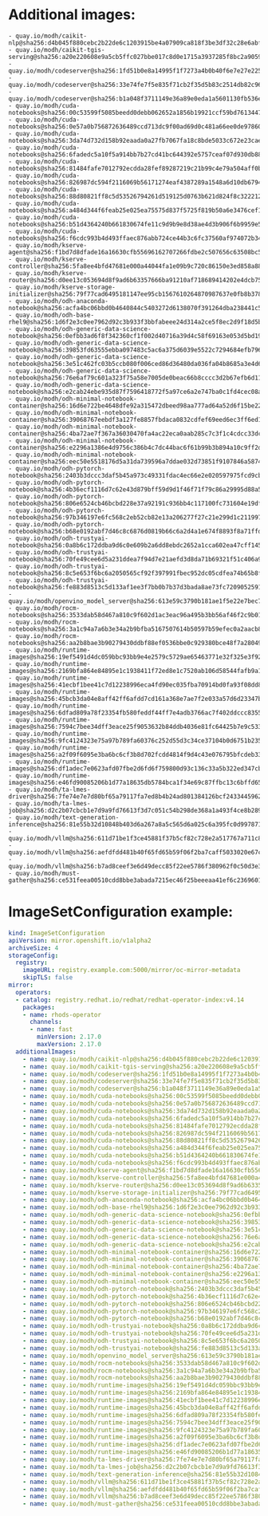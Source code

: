 # Additional images:
    - quay.io/modh/caikit-nlp@sha256:d4b045f880cebc2b22de6c1203915be4a07909ca818f3be3df32c28e6abff526
    - quay.io/modh/caikit-tgis-serving@sha256:a20e220608e9a5cb5ffc027bbe017c8d0e1715a3937285f8bc2a905939d57233
    - quay.io/modh/codeserver@sha256:1fd51b0e8a14995f1f7273a4b0b40f6e7e27e225ab179959747846e54079d61e
    - quay.io/modh/codeserver@sha256:33e74fe7f5e835f71cb2f35d5b83c2514db82c961c412ba2f7813dbdd44b06aa
    - quay.io/modh/codeserver@sha256:b1a048f3711149e36a89e0eda1a5601130fb536ecc0aabae42ab6e4d26977354
    - quay.io/modh/cuda-notebooks@sha256:00c53599f5085beedd0debb062652a1856b19921ccf59bd76134471d24c3fa7d
    - quay.io/modh/cuda-notebooks@sha256:0e57a0b756872636489ccd713dc9f00ad69d0c481a66ee0de97860f13b4fedcd
    - quay.io/modh/cuda-notebooks@sha256:3da74d732d158b92eaada0a27fb7067fa18c8bde5033c672e23caed0f21d6481
    - quay.io/modh/cuda-notebooks@sha256:6fadedc5a10f5a914bb7b27cd41bc644392e5757ceaf07d930db884112054265
    - quay.io/modh/cuda-notebooks@sha256:81484fafe7012792ecdda28fef89287219c21b99c4e79a504aff0b265d94b429
    - quay.io/modh/cuda-notebooks@sha256:826987dc594f2116069b56171274eaf4387289a1548a6d10db6794c5310a3fcf
    - quay.io/modh/cuda-notebooks@sha256:88d80821ff8c5d53526794261d519125d0763b621d824f8c3222127dab7b6cc8
    - quay.io/modh/cuda-notebooks@sha256:a484d344f6feab25e025ea75575d837f5725f819b50a6e3476cef1f9925c07a5
    - quay.io/modh/cuda-notebooks@sha256:b51d4364240b661830674fe11c9d9b9e8d38ae4d3b906f6b9959e5904520358e
    - quay.io/modh/cuda-notebooks@sha256:f6cdc993b4d493ffaec876abb724ce44b3c6fc37560af974072b346e45ac1a3b
    - quay.io/modh/kserve-agent@sha256:f1bd7d8dfade16a16630cfb55696162707266fdbe2c507656c63508bc59888d1
    - quay.io/modh/kserve-controller@sha256:5fa8ee4bfd47681e000a44044fa1e09b9c720c86150e3ed858a88d3474ab08ac
    - quay.io/modh/kserve-router@sha256:d0ee13c053694d8f9ad6b63357666ba91210af718689414202e4dcb754f0b633
    - quay.io/modh/kserve-storage-initializer@sha256:79f77cad6495181147ee95cb1567610264870987637e0fb8b378421dd577b17d
    - quay.io/modh/odh-anaconda-notebook@sha256:acfa4bc06bbd0b4640844c5403272d6138070f391264dba238441c5dc64de505
    - quay.io/modh/odh-base-rhel9@sha256:1d6f2e3c0ee7962d92c3b933f3bbfabeee24d314a2ce5f8ec2d9f18d5b6723d4
    - quay.io/modh/odh-generic-data-science-notebook@sha256:0efbb3ad6f8f342360cf1f002d40716a39d4c58f69163e053d5bd19b4fe732d4
    - quay.io/modh/odh-generic-data-science-notebook@sha256:39853fd63555ebba097483c5ac6a375d6039e5522c7294684efb7966ba4bc693
    - quay.io/modh/odh-generic-data-science-notebook@sha256:3e51c462fc03b5ccb080f006ced86d36480da036fa04b8685a3e4d6d51a817ba
    - quay.io/modh/odh-generic-data-science-notebook@sha256:76e6af79c601a323f75a58e7005de0beac66b8cccc3d2b67efb6d11d85f0cfa1
    - quay.io/modh/odh-generic-data-science-notebook@sha256:e2cab24ebe935d87f7596418772f5a97ce6a2e747ba0c1fd4cec08a728e99403
    - quay.io/modh/odh-minimal-notebook-container@sha256:16d6e722be4648dfe92a315472dbeed98aa777ad64a52d6f15be2241544b045c
    - quay.io/modh/odh-minimal-notebook-container@sha256:39068767eebdf3a127fe8857fbdaca0832cdfef69eed6ec3ff6ed1858029420f
    - quay.io/modh/odh-minimal-notebook-container@sha256:4ba72ae7f367a36030470fa4ac22eca0aab285c7c3f1c4cdcc33dc07aa522143
    - quay.io/modh/odh-minimal-notebook-container@sha256:e2296a1386e4d9756c386b4c7dc44bac6f61b99b3b894a10c9ff2d8d5602ca4e
    - quay.io/modh/odh-minimal-notebook-container@sha256:eec50e5518176d5a31da739596a7ddae032d73851f9107846a587442ebd10a82
    - quay.io/modh/odh-pytorch-notebook@sha256:2403b3dccc3daf5b45a973c49331fdac4ec66e2e020597975fcd9cb4a625099b
    - quay.io/modh/odh-pytorch-notebook@sha256:4b36ecf1116d7c62e43d879bff59d9d1f46f71f79c86a29995d88a5157af5e5b
    - quay.io/modh/odh-pytorch-notebook@sha256:806e6524cb46bcbd228e37a92191c936bb4c117100fc731604e19df80286b19d
    - quay.io/modh/odh-pytorch-notebook@sha256:97b346197e6fc568c2eb52cb82e13a206277f27c21e299d1c211997f140f638b
    - quay.io/modh/odh-pytorch-notebook@sha256:b68e0192abf7d46c8c6876d0819b66c6a2d4a1e674f8893f8a71ffdcba96866c
    - quay.io/modh/odh-trustyai-notebook@sha256:0a8b6c172ddba9d6c0e609b2a6dd8ebdc2652a1cca602ea47cff145a282de716
    - quay.io/modh/odh-trustyai-notebook@sha256:70fe49cee6d5a231ddea7f94d7e21aefd3d8da71b69321f51c406a92173d3334
    - quay.io/modh/odh-trustyai-notebook@sha256:8c5e653f6bc6a2050565cf92f397991fbec952dc05cdfea74b65b8fd3047c9d4
    - quay.io/modh/odh-trustyai-notebook@sha256:fe883d8513c5d133af1ee3f7bb0b7b37d3bada8ae73fc7209052591d4be681c0
    - quay.io/modh/openvino_model_server@sha256:613e59c3790b181ae1f5e22e7bec759652f399ca11e6a9c09e701c52077b9cc3
    - quay.io/modh/rocm-notebooks@sha256:3533dab58d467a810c9f602d1ac3eac96a495b3bb56af46f2c9b01a761ea0ee3
    - quay.io/modh/rocm-notebooks@sha256:3a1c94a7a6b3e34a2b9bfba5167507614b50597b59efec0a2aacb8b037ca7f77
    - quay.io/modh/rocm-notebooks@sha256:aa2b8bae3b90279430ddbf88ef0536bbe0c929380bce48f7a28049eea0e060a7
    - quay.io/modh/runtime-images@sha256:19ef5491d4dc059bbc93bb9e4e2579c5729ae65463771e32f325e3f925ac8363
    - quay.io/modh/runtime-images@sha256:2169bfa864e84895e1c1938411f72ed8e1c7520ab106d58544fafb9a1d7a538c
    - quay.io/modh/runtime-images@sha256:41ecbf1bee41c7d12238996eca4fd90ec035fba70914bd0fa93f08dd8543af20
    - quay.io/modh/runtime-images@sha256:45bcb3da04e8aff42ff6afdd7cd161a368e7ae7f2e033a57d6d23347bf7c97d8
    - quay.io/modh/runtime-images@sha256:6dfad809a78f23354fb580feddf44ff7e4adb3766ac7f402ddccc8355ae961ab
    - quay.io/modh/runtime-images@sha256:7594c7bee34dff3eace25f9053632b84ddb4036e81fc64425b7e9c533368d22e
    - quay.io/modh/runtime-images@sha256:9fc4124323e75a97b789fa60376c252d55d3c34ce37104b0d6751b235324c441
    - quay.io/modh/runtime-images@sha256:a2f09f6095e3ba6bc6cf3b8d702fcdd4814f9d4c43e076795bfcdeb334ef9978
    - quay.io/modh/runtime-images@sha256:df1adec7e0623afd07fbe2d6fd6f759800d93c136c33a5b322ed347cbbbd70aa
    - quay.io/modh/runtime-images@sha256:e46fd90085206b1d77a18635db5784bca1f34e69c87ffbc13c6bffd65fd3c9d5
    - quay.io/modh/ta-lmes-driver@sha256:7fe74e7e7d80bf65a79117fa7ed8b4b24ad801384126bcf243344596297be17d
    - quay.io/modh/ta-lmes-job@sha256:d2c2b07cbcb1e7d9a9fd76613f3d7c051c54b298de368a1a493f4ce8b289aae2
    - quay.io/modh/text-generation-inference@sha256:81e55b32d10848b403d6a267a8a5c565d6a025c6a395fc0d99787140fa0fbc88
    - quay.io/modh/vllm@sha256:611d71be1f3ce45881f37b5cf82c728e2a517767a711c8f3543ca266ba25c4fc
    - quay.io/modh/vllm@sha256:aefdfdd481b40f65fd65b59f06f2ba7caff5033020e67ce94e40267474024a4a
    - quay.io/modh/vllm@sha256:b7ad8ceef3e6d49decc85f22ee5786f380962f0c50d3e3be1c96c8aff3fc517f
    - quay.io/modh/must-gather@sha256:ce531feea00510cdd8bbe3abada7215ec46f25beeeaa41ef6c2369601398d1b6




# ImageSetConfiguration example:
```yaml
kind: ImageSetConfiguration
apiVersion: mirror.openshift.io/v1alpha2
archiveSize: 4
storageConfig:
  registry: 
    imageURL: registry.example.com:5000/mirror/oc-mirror-metadata
    skipTLS: false                       
mirror:
  operators:
  - catalog: registry.redhat.io/redhat/redhat-operator-index:v4.14
    packages:
    - name: rhods-operator
      channels:
      - name: fast
        minVersion: 2.17.0
        maxVersion: 2.17.0
  additionalImages:   
    - name: quay.io/modh/caikit-nlp@sha256:d4b045f880cebc2b22de6c1203915be4a07909ca818f3be3df32c28e6abff526
    - name: quay.io/modh/caikit-tgis-serving@sha256:a20e220608e9a5cb5ffc027bbe017c8d0e1715a3937285f8bc2a905939d57233
    - name: quay.io/modh/codeserver@sha256:1fd51b0e8a14995f1f7273a4b0b40f6e7e27e225ab179959747846e54079d61e
    - name: quay.io/modh/codeserver@sha256:33e74fe7f5e835f71cb2f35d5b83c2514db82c961c412ba2f7813dbdd44b06aa
    - name: quay.io/modh/codeserver@sha256:b1a048f3711149e36a89e0eda1a5601130fb536ecc0aabae42ab6e4d26977354
    - name: quay.io/modh/cuda-notebooks@sha256:00c53599f5085beedd0debb062652a1856b19921ccf59bd76134471d24c3fa7d
    - name: quay.io/modh/cuda-notebooks@sha256:0e57a0b756872636489ccd713dc9f00ad69d0c481a66ee0de97860f13b4fedcd
    - name: quay.io/modh/cuda-notebooks@sha256:3da74d732d158b92eaada0a27fb7067fa18c8bde5033c672e23caed0f21d6481
    - name: quay.io/modh/cuda-notebooks@sha256:6fadedc5a10f5a914bb7b27cd41bc644392e5757ceaf07d930db884112054265
    - name: quay.io/modh/cuda-notebooks@sha256:81484fafe7012792ecdda28fef89287219c21b99c4e79a504aff0b265d94b429
    - name: quay.io/modh/cuda-notebooks@sha256:826987dc594f2116069b56171274eaf4387289a1548a6d10db6794c5310a3fcf
    - name: quay.io/modh/cuda-notebooks@sha256:88d80821ff8c5d53526794261d519125d0763b621d824f8c3222127dab7b6cc8
    - name: quay.io/modh/cuda-notebooks@sha256:a484d344f6feab25e025ea75575d837f5725f819b50a6e3476cef1f9925c07a5
    - name: quay.io/modh/cuda-notebooks@sha256:b51d4364240b661830674fe11c9d9b9e8d38ae4d3b906f6b9959e5904520358e
    - name: quay.io/modh/cuda-notebooks@sha256:f6cdc993b4d493ffaec876abb724ce44b3c6fc37560af974072b346e45ac1a3b
    - name: quay.io/modh/kserve-agent@sha256:f1bd7d8dfade16a16630cfb55696162707266fdbe2c507656c63508bc59888d1
    - name: quay.io/modh/kserve-controller@sha256:5fa8ee4bfd47681e000a44044fa1e09b9c720c86150e3ed858a88d3474ab08ac
    - name: quay.io/modh/kserve-router@sha256:d0ee13c053694d8f9ad6b63357666ba91210af718689414202e4dcb754f0b633
    - name: quay.io/modh/kserve-storage-initializer@sha256:79f77cad6495181147ee95cb1567610264870987637e0fb8b378421dd577b17d
    - name: quay.io/modh/odh-anaconda-notebook@sha256:acfa4bc06bbd0b4640844c5403272d6138070f391264dba238441c5dc64de505
    - name: quay.io/modh/odh-base-rhel9@sha256:1d6f2e3c0ee7962d92c3b933f3bbfabeee24d314a2ce5f8ec2d9f18d5b6723d4
    - name: quay.io/modh/odh-generic-data-science-notebook@sha256:0efbb3ad6f8f342360cf1f002d40716a39d4c58f69163e053d5bd19b4fe732d4
    - name: quay.io/modh/odh-generic-data-science-notebook@sha256:39853fd63555ebba097483c5ac6a375d6039e5522c7294684efb7966ba4bc693
    - name: quay.io/modh/odh-generic-data-science-notebook@sha256:3e51c462fc03b5ccb080f006ced86d36480da036fa04b8685a3e4d6d51a817ba
    - name: quay.io/modh/odh-generic-data-science-notebook@sha256:76e6af79c601a323f75a58e7005de0beac66b8cccc3d2b67efb6d11d85f0cfa1
    - name: quay.io/modh/odh-generic-data-science-notebook@sha256:e2cab24ebe935d87f7596418772f5a97ce6a2e747ba0c1fd4cec08a728e99403
    - name: quay.io/modh/odh-minimal-notebook-container@sha256:16d6e722be4648dfe92a315472dbeed98aa777ad64a52d6f15be2241544b045c
    - name: quay.io/modh/odh-minimal-notebook-container@sha256:39068767eebdf3a127fe8857fbdaca0832cdfef69eed6ec3ff6ed1858029420f
    - name: quay.io/modh/odh-minimal-notebook-container@sha256:4ba72ae7f367a36030470fa4ac22eca0aab285c7c3f1c4cdcc33dc07aa522143
    - name: quay.io/modh/odh-minimal-notebook-container@sha256:e2296a1386e4d9756c386b4c7dc44bac6f61b99b3b894a10c9ff2d8d5602ca4e
    - name: quay.io/modh/odh-minimal-notebook-container@sha256:eec50e5518176d5a31da739596a7ddae032d73851f9107846a587442ebd10a82
    - name: quay.io/modh/odh-pytorch-notebook@sha256:2403b3dccc3daf5b45a973c49331fdac4ec66e2e020597975fcd9cb4a625099b
    - name: quay.io/modh/odh-pytorch-notebook@sha256:4b36ecf1116d7c62e43d879bff59d9d1f46f71f79c86a29995d88a5157af5e5b
    - name: quay.io/modh/odh-pytorch-notebook@sha256:806e6524cb46bcbd228e37a92191c936bb4c117100fc731604e19df80286b19d
    - name: quay.io/modh/odh-pytorch-notebook@sha256:97b346197e6fc568c2eb52cb82e13a206277f27c21e299d1c211997f140f638b
    - name: quay.io/modh/odh-pytorch-notebook@sha256:b68e0192abf7d46c8c6876d0819b66c6a2d4a1e674f8893f8a71ffdcba96866c
    - name: quay.io/modh/odh-trustyai-notebook@sha256:0a8b6c172ddba9d6c0e609b2a6dd8ebdc2652a1cca602ea47cff145a282de716
    - name: quay.io/modh/odh-trustyai-notebook@sha256:70fe49cee6d5a231ddea7f94d7e21aefd3d8da71b69321f51c406a92173d3334
    - name: quay.io/modh/odh-trustyai-notebook@sha256:8c5e653f6bc6a2050565cf92f397991fbec952dc05cdfea74b65b8fd3047c9d4
    - name: quay.io/modh/odh-trustyai-notebook@sha256:fe883d8513c5d133af1ee3f7bb0b7b37d3bada8ae73fc7209052591d4be681c0
    - name: quay.io/modh/openvino_model_server@sha256:613e59c3790b181ae1f5e22e7bec759652f399ca11e6a9c09e701c52077b9cc3
    - name: quay.io/modh/rocm-notebooks@sha256:3533dab58d467a810c9f602d1ac3eac96a495b3bb56af46f2c9b01a761ea0ee3
    - name: quay.io/modh/rocm-notebooks@sha256:3a1c94a7a6b3e34a2b9bfba5167507614b50597b59efec0a2aacb8b037ca7f77
    - name: quay.io/modh/rocm-notebooks@sha256:aa2b8bae3b90279430ddbf88ef0536bbe0c929380bce48f7a28049eea0e060a7
    - name: quay.io/modh/runtime-images@sha256:19ef5491d4dc059bbc93bb9e4e2579c5729ae65463771e32f325e3f925ac8363
    - name: quay.io/modh/runtime-images@sha256:2169bfa864e84895e1c1938411f72ed8e1c7520ab106d58544fafb9a1d7a538c
    - name: quay.io/modh/runtime-images@sha256:41ecbf1bee41c7d12238996eca4fd90ec035fba70914bd0fa93f08dd8543af20
    - name: quay.io/modh/runtime-images@sha256:45bcb3da04e8aff42ff6afdd7cd161a368e7ae7f2e033a57d6d23347bf7c97d8
    - name: quay.io/modh/runtime-images@sha256:6dfad809a78f23354fb580feddf44ff7e4adb3766ac7f402ddccc8355ae961ab
    - name: quay.io/modh/runtime-images@sha256:7594c7bee34dff3eace25f9053632b84ddb4036e81fc64425b7e9c533368d22e
    - name: quay.io/modh/runtime-images@sha256:9fc4124323e75a97b789fa60376c252d55d3c34ce37104b0d6751b235324c441
    - name: quay.io/modh/runtime-images@sha256:a2f09f6095e3ba6bc6cf3b8d702fcdd4814f9d4c43e076795bfcdeb334ef9978
    - name: quay.io/modh/runtime-images@sha256:df1adec7e0623afd07fbe2d6fd6f759800d93c136c33a5b322ed347cbbbd70aa
    - name: quay.io/modh/runtime-images@sha256:e46fd90085206b1d77a18635db5784bca1f34e69c87ffbc13c6bffd65fd3c9d5
    - name: quay.io/modh/ta-lmes-driver@sha256:7fe74e7e7d80bf65a79117fa7ed8b4b24ad801384126bcf243344596297be17d
    - name: quay.io/modh/ta-lmes-job@sha256:d2c2b07cbcb1e7d9a9fd76613f3d7c051c54b298de368a1a493f4ce8b289aae2
    - name: quay.io/modh/text-generation-inference@sha256:81e55b32d10848b403d6a267a8a5c565d6a025c6a395fc0d99787140fa0fbc88
    - name: quay.io/modh/vllm@sha256:611d71be1f3ce45881f37b5cf82c728e2a517767a711c8f3543ca266ba25c4fc
    - name: quay.io/modh/vllm@sha256:aefdfdd481b40f65fd65b59f06f2ba7caff5033020e67ce94e40267474024a4a
    - name: quay.io/modh/vllm@sha256:b7ad8ceef3e6d49decc85f22ee5786f380962f0c50d3e3be1c96c8aff3fc517f
    - name: quay.io/modh/must-gather@sha256:ce531feea00510cdd8bbe3abada7215ec46f25beeeaa41ef6c2369601398d1b6



```
